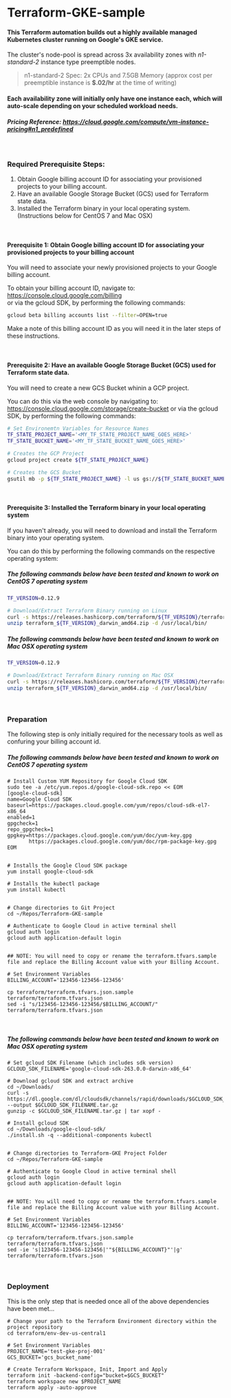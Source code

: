# Terraform-GKE-sample

#### This Terraform automation builds out a highly available managed Kubernetes cluster running on Google's GKE service. <br> 
The cluster's node-pool is spread across 3x availability zones with *n1-standard-2* instance type preemptible nodes. <br> 

> n1-standard-2 Spec: 2x CPUs and 7.5GB Memory (approx cost per preemptible instance is **$.02/hr** at the time of writing)

#### Each availability zone will initially only have one instance each, which will auto-scale depending on your scheduled workload needs.


##### Pricing Reference: https://cloud.google.com/compute/vm-instance-pricing#n1_predefined

<br>

### Required Prerequisite Steps:

1. Obtain Google billing account ID for associating your provisioned projects to your billing account.
2. Have an available Google Storage Bucket (GCS) used for Terraform state data.
3. Installed the Terraform binary in your local operating system. (Instructions below for CentOS 7 and Mac OSX)

<br>

#### Prerequisite 1: Obtain Google billing account ID for associating your provisioned projects to your billing account

You will need to associate your newly provisioned projects to your Google billing account.

To obtain your billing account ID, navigate to: https://console.cloud.google.com/billing <br>
or via the gcloud SDK, by performing the following commands:
```bash
gcloud beta billing accounts list --filter=OPEN=true
```

Make a note of this billing account ID as you will need it in the later steps of these instructions.

<br>

#### Prerequisite 2: Have an available Google Storage Bucket (GCS) used for Terraform state data.

You will need to create a new GCS Bucket whinin a GCP project.

You can do this via the web console by navigating to: https://console.cloud.google.com/storage/create-bucket
or via the gcloud SDK, by performing the following commands:
```bash
# Set Environemtn Variables for Resource Names
TF_STATE_PROJECT_NAME='<MY_TF_STATE_PROJECT_NAME_GOES_HERE>'
TF_STATE_BUCKET_NAME='<MY_TF_STATE_BUCKET_NAME_GOES_HERE>'

# Creates the GCP Project
gcloud project create ${TF_STATE_PROJECT_NAME}

# Creates the GCS Bucket
gsutil mb -p ${TF_STATE_PROJECT_NAME} -l us gs://${TF_STATE_BUCKET_NAME}
```

<br>

#### Prerequisite 3: Installed the Terraform binary in your local operating system

If you haven't already, you will need to download and install the Terraform binary into your operating system.

You can do this by performing the following commands on the respective operating system:

##### The following commands below have been tested and known to work on CentOS 7 operating system
```bash
TF_VERSION=0.12.9

# Download/Extract Terraform Binary running on Linux
curl -s https://releases.hashicorp.com/terraform/${TF_VERSION}/terraform_${TF_VERSION}_linux_amd64.zip --output terraform_${TF_VERSION}_linux_amd64.zip
unzip terraform_${TF_VERSION}_darwin_amd64.zip -d /usr/local/bin/
```

##### The following commands below have been tested and known to work on Mac OSX operating system
```bash
TF_VERSION=0.12.9

# Download/Extract Terraform Binary running on Mac OSX
curl -s https://releases.hashicorp.com/terraform/${TF_VERSION}/terraform_${TF_VERSION}_darwin_amd64.zip --output terraform_${TF_VERSION}_darwin_amd64.zip
unzip terraform_${TF_VERSION}_darwin_amd64.zip -d /usr/local/bin/
```

<br>

### Preparation

The following step is only initially required for the necessary tools as well as confuring your billing account id.

##### The following commands below have been tested and known to work on CentOS 7 operating system

```
# Install Custom YUM Repository for Google Cloud SDK
sudo tee -a /etc/yum.repos.d/google-cloud-sdk.repo << EOM
[google-cloud-sdk]
name=Google Cloud SDK
baseurl=https://packages.cloud.google.com/yum/repos/cloud-sdk-el7-x86_64
enabled=1
gpgcheck=1
repo_gpgcheck=1
gpgkey=https://packages.cloud.google.com/yum/doc/yum-key.gpg
       https://packages.cloud.google.com/yum/doc/rpm-package-key.gpg
EOM


# Installs the Google Cloud SDK package
yum install google-cloud-sdk

# Installs the kubectl package
yum install kubectl


# Change directories to Git Project
cd ~/Repos/Terraform-GKE-sample

# Authenticate to Google Cloud in active terminal shell
gcloud auth login
gcloud auth application-default login


## NOTE: You will need to copy or rename the terraform.tfvars.sample file and replace the Billing Account value with your Billing Account.

# Set Environment Variables
BILLING_ACCOUNT='123456-123456-123456'

cp terraform/terraform.tfvars.json.sample terraform/terraform.tfvars.json
sed -i "s/123456-123456-123456/$BILLING_ACCOUNT/" terraform/terraform.tfvars.json
```

<br>

##### The following commands below have been tested and known to work on Mac OSX operating system

```
# Set gcloud SDK Filename (which includes sdk version)
GCLOUD_SDK_FILENAME='google-cloud-sdk-263.0.0-darwin-x86_64'

# Download gcloud SDK and extract archive
cd ~/Downloads/
curl -s https://dl.google.com/dl/cloudsdk/channels/rapid/downloads/$GCLOUD_SDK_FILENAME.tar.gz --output $GCLOUD_SDK_FILENAME.tar.gz
gunzip -c $GCLOUD_SDK_FILENAME.tar.gz | tar xopf -

# Install gcloud SDK
cd ~/Downloads/google-cloud-sdk/
./install.sh -q --additional-components kubectl


# Change directories to Terraform-GKE Project Folder
cd ~/Repos/Terraform-GKE-sample

# Authenticate to Google Cloud in active terminal shell
gcloud auth login
gcloud auth application-default login


## NOTE: You will need to copy or rename the terraform.tfvars.sample file and replace the Billing Account value with your Billing Account.

# Set Environment Variables
BILLING_ACCOUNT='123456-123456-123456'

cp terraform/terraform.tfvars.json.sample terraform/terraform.tfvars.json
sed -ie 's|123456-123456-123456|'"${BILLING_ACCOUNT}"'|g' terraform/terraform.tfvars.json
```

<br>

### Deployment

This is the only step that is needed once all of the above dependencies have been met...

```
# Change your path to the Terraform Environment directory within the project repository
cd terraform/env-dev-us-central1

# Set Environment Variables
PROJECT_NAME='test-gke-proj-001'
GCS_BUCKET='gcs_bucket_name'

# Create Terraform Workspace, Init, Import and Apply
terraform init -backend-config="bucket=$GCS_BUCKET"
terraform workspace new $PROJECT_NAME
terraform apply -auto-approve
```

